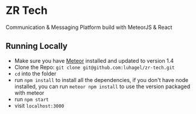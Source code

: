 # ZR Tech

Communication & Messaging Platform build with MeteorJS & React

## Running Locally

* Make sure you have [Meteor](https://meteor.com/install) installed and updated to version 1.4
* Clone the Repo: `git clone git@github.com:luhagel/zr-tech.git`
* `cd` into the folder
* run `npm install` to install all the dependencies, if you don't have node installed, you can run `meteor npm install` to use the version packaged with meteor
* run `npm start`
* visit `localhost:3000`
